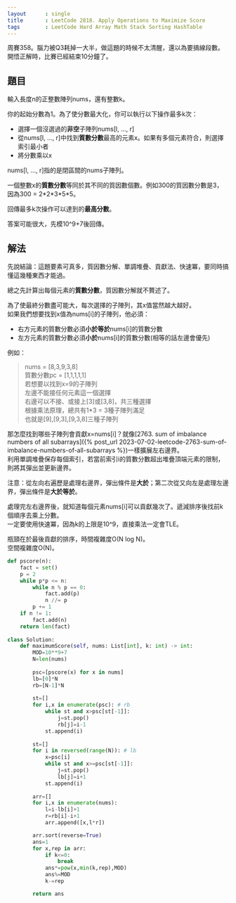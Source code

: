 ```yaml
---
layout      : single
title       : LeetCode 2818. Apply Operations to Maximize Score
tags        : LeetCode Hard Array Math Stack Sorting HashTable
---
```

周賽358。腦力被Q3耗掉一大半，做這題的時候不太清醒，還以為要搞線段數。  
開悟正解時，比賽已經結束10分鐘了。  

## 題目

輸入長度n的正整數陣列nums，還有整數k。  

你的起始分數為1。為了使分數最大化，你可以執行以下操作最多k次：  

- 選擇一個沒選過的**非空**子陣列nums[l, ..., r]  
- 從nums[l, ..., r]中找到**質數分數**最高的元素x。如果有多個元素符合，則選擇索引最小者  
- 將分數乘以x  

nums[l, ..., r]指的是閉區間的nums子陣列。  

一個整數x的**質數分數**等同於其不同的質因數個數。例如300的質因數分數是3，因為300 = 2\*2\*3\*5\*5。  

回傳最多k次操作可以達到的**最高分數**。  

答案可能很大，先模10^9+7後回傳。  

## 解法

先說結論：這題要素可真多，質因數分解、單調堆疊、貢獻法、快速冪，要同時搞懂這幾種東西才能過。  

總之先計算出每個元素的**質數分數**，質因數分解就不贅述了。  

為了使最終分數盡可能大，每次選擇的子陣列，其x值當然越大越好。  
如果我們想要找到x值為nums[i]的子陣列，他必須：  

- 右方元素的質數分數必須**小於等於**nums[i]的質數分數  
- 左方元素的質數分數必須**小於**nums[i]的質數分數(相等的話左邊會優先)  

例如：  
> nums = [8,3,9,3,8]  
> 質數分數pc = [1,1,1,1,1]  
> 若想要以找到x=9的子陣列  
> 左邊不能接任何元素這一個選擇  
> 右邊可以不接、或接上[3]或[3,8]，共三種選擇  
> 根據乘法原理，總共有1\*3 = 3種子陣列滿足  
> 也就是[9],[9,3],[9,3,8]三種子陣列  

那怎麼找到哪些子陣列會貢獻x=nums[i]？就像[2763. sum of imbalance numbers of all subarrays]({% post_url 2023-07-02-leetcode-2763-sum-of-imbalance-numbers-of-all-subarrays %})一樣擴展左右邊界。  
利用單調堆疊保存每個索引，若當前索引i的質數分數超出堆疊頂端元素的限制，則將其彈出並更新邊界。  

注意：從左向右遍歷是處理右邊界，彈出條件是**大於**；第二次從又向左是處理左邊界，彈出條件是**大於等於**。  

處理完左右邊界後，就知道每個元素nums[i]可以貢獻幾次了。遞減排序後找前k個順序去乘上分數。  
一定要使用快速冪，因為k的上限是10^9，直接乘法一定會TLE。  

瓶頸在於最後貢獻的排序，時間複雜度O(N log N)。  
空間複雜度O(N)。  

```python
def pscore(n):
    fact = set()
    p = 2
    while p*p <= n:
        while n % p == 0:
            fact.add(p)
            n //= p
        p += 1
    if n != 1:
        fact.add(n)
    return len(fact)
    
class Solution:
    def maximumScore(self, nums: List[int], k: int) -> int:
        MOD=10**9+7
        N=len(nums)
        
        psc=[pscore(x) for x in nums]
        lb=[0]*N
        rb=[N-1]*N
    
        st=[]
        for i,x in enumerate(psc): # rb
            while st and x>psc[st[-1]]:
                j=st.pop()
                rb[j]=i-1
            st.append(i)
            
        st=[]
        for i in reversed(range(N)): # lb
            x=psc[i]
            while st and x>=psc[st[-1]]:
                j=st.pop()
                lb[j]=i+1
            st.append(i)
            
        arr=[]
        for i,x in enumerate(nums):
            l=i-lb[i]+1
            r=rb[i]-i+1
            arr.append([x,l*r])

        arr.sort(reverse=True)
        ans=1
        for x,rep in arr:
            if k<=0:
                break
            ans*=pow(x,min(k,rep),MOD)
            ans%=MOD
            k-=rep

        return ans
```
